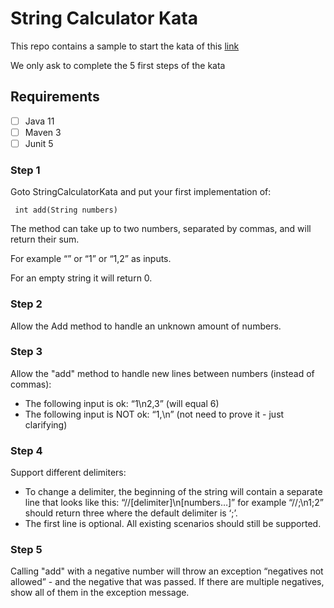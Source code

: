 # String Calculator Kata

This repo contains a sample to start the kata of this [link](https://kata-log.rocks/string-calculator-kata)

We only ask to complete the 5 first steps of the kata

## Requirements
- [ ] Java 11
- [ ] Maven 3
- [ ] Junit 5

### Step 1
Goto StringCalculatorKata and put your first implementation of:

```
 int add(String numbers)
```
The method can take up to two numbers, separated by commas, and will return their sum.

For example “” or “1” or “1,2” as inputs.

For an empty string it will return 0.

### Step 2

Allow the Add method to handle an unknown amount of numbers.

### Step 3

Allow the "add" method to handle new lines between numbers (instead of commas):

- The following input is ok: “1\n2,3” (will equal 6)
- The following input is NOT ok: “1,\n” (not need to prove it - just clarifying)

### Step 4
Support different delimiters:

- To change a delimiter, the beginning of the string will contain a separate line that looks like this: “//[delimiter]\n[numbers…]” for example “//;\n1;2” should return three where the default delimiter is ‘;’.
- The first line is optional. All existing scenarios should still be supported.

### Step 5
Calling "add" with a negative number will throw an exception “negatives not allowed” - and the negative that was passed.
If there are multiple negatives, show all of them in the exception message.
